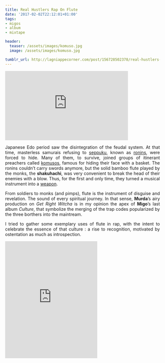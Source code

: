 ```yaml
---
title: Real Hustlers Rap On Flute
date: '2017-02-02T22:12:01+01:00'
tags:
- migos
- album
- mixtape

header:
  teaser: /assets/images/komuso.jpg
  image: /assets/images/komuso.jpg

tumblr_url: http://lagniappecorner.com/post/156728502378/real-hustlers-rap-on-flute-japanese-edo-period-saw
---
```

<p align="justify"><iframe width="400" height="225"  id="youtube_iframe" src="https://www.youtube.com/embed/IZ8i5okObRk?feature=oembed&amp;enablejsapi=1&amp;origin=http://safe.txmblr.com&amp;wmode=opaque" frameborder="0" allowfullscreen></iframe></p>
<p align="justify">Japanese Edo period saw the disintegration of the feudal system. At that time, masterless samurais refusing to <a href="https://en.wikipedia.org/wiki/Seppuku">seppuku</a>, known as <a href="https://en.wikipedia.org/wiki/R%C5%8Dnin">ronins</a>, were forced to hide. Many of them, to survive, joined groups of itinerant preachers called <a href="https://en.wikipedia.org/wiki/Komus%C5%8D">komusos</a>, famous for hiding their face with a basket. The ronins couldn’t carry swords anymore, but the solid bamboo flute played by the monks, the <b>shakuhachi</b>, was very convenient to break the head of their enemies with a blow. Thus, for the first and only time, they turned a musical instrument into a <a href="https://books.google.co.uk/books?id=1utkCwAAQBAJ&amp;pg=PA15&amp;hl=fr&amp;source=gbs_toc_r&amp;cad=3#v=onepage&amp;q&amp;f=false">weapon</a>.<br/></p>
<p align="justify">From soldiers to monks (and pimps), flute is the instrument of disguise and revelation. The sound of every spiritual journey. In that sense, <b>Murda</b>’s airy production on <i>Get Right Witcha</i> is in my opinion the apex of <b>Migo</b>’s last album <i>Culture</i>, that<i> </i>symbolize the merging of the trap codes popularized by the three borthers into the maintream.</p>
<p align="justify">I tried to gather some exemplary uses of flute in rap, with the intent to celebrate the essence of that culture : a rise to recognition, motivated by ostentation as much as introspection.</p>
<iframe src="https://open.spotify.com/embed/user/roots381/playlist/4irg2hMecdV0p1H1WFX7rF" width="300" height="380" frameborder="0" allowtransparency="true"></iframe>